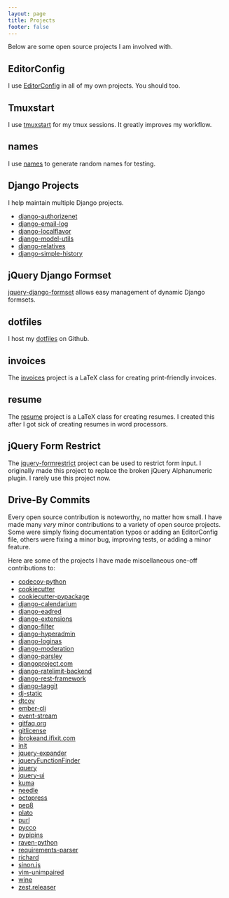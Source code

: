 ```yaml
---
layout: page
title: Projects
footer: false
---
```


Below are some open source projects I am involved with.

## EditorConfig

I use [EditorConfig][] in all of my own projects.  You should too.

## Tmuxstart

I use [tmuxstart][] for my tmux sessions.  It greatly improves my workflow.

## names

I use [names][] to generate random names for testing.

## Django Projects

I help maintain multiple Django projects.

- [django-authorizenet][]
- [django-email-log][]
- [django-localflavor][]
- [django-model-utils][]
- [django-relatives][]
- [django-simple-history][]

## jQuery Django Formset

[jquery-django-formset][] allows easy management of dynamic Django formsets.

## dotfiles

I host my [dotfiles][] on Github.

## invoices

The [invoices][] project is a LaTeX class for creating print-friendly invoices.

## resume

The [resume][] project is a LaTeX class for creating resumes.  I created this
after I got sick of creating resumes in word processors.

## jQuery Form Restrict

The [jquery-formrestrict][] project can be used to restrict form input.  I
originally made this project to replace the broken jQuery Alphanumeric plugin.
I rarely use this project now.

## Drive-By Commits

Every open source contribution is noteworthy, no matter how small.  I have made many *very* minor contributions to a variety of open source projects.  Some were simply fixing documentation typos or adding an EditorConfig file, others were fixing a minor bug, improving tests, or adding a minor feature.

Here are some of the projects I have made miscellaneous one-off contributions to:

- [codecov-python][]
- [cookiecutter][]
- [cookiecutter-pypackage][]
- [django-calendarium][]
- [django-eadred][]
- [django-extensions][]
- [django-filter][]
- [django-hyperadmin][]
- [django-loginas][]
- [django-moderation][]
- [django-parsley][]
- [djangoproject.com][]
- [django-ratelimit-backend][]
- [django-rest-framework][]
- [django-taggit][]
- [dj-static][]
- [dtcov][]
- [ember-cli][]
- [event-stream][]
- [gitfaq.org][]
- [gitlicense][]
- [ibrokeand.ifixit.com][]
- [init][]
- [jquery-expander][]
- [jqueryFunctionFinder][]
- [jquery][]
- [jquery-ui][]
- [kuma][]
- [needle][]
- [octopress][]
- [pep8][]
- [plato][]
- [purl][]
- [pycco][]
- [pypipins][]
- [raven-python][]
- [requirements-parser][]
- [richard][]
- [sinon.js][]
- [vim-unimpaired][]
- [wine][]
- [zest.releaser][]

[jquery-django-formset]: https://github.com/treyhunner/jquery-django-formset
[dotfiles]: https://github.com/treyhunner/dotfiles
[django-authorizenet]: https://github.com/zen4ever/django-authorizenet
[django-email-log]: https://github.com/treyhunner/django-email-log
[django-relatives]: https://github.com/treyhunner/django-relatives
[django-model-utils]: https://github.com/carljm/django-model-utils
[django-localflavor]: https://github.com/django/django-localflavor
[django-simple-history]: https://github.com/treyhunner/django-simple-history
[EditorConfig]: http://editorconfig.org
[tmuxstart]: https://github.com/treyhunner/tmuxstart
[names]: https://github.com/treyhunner/names
[invoices]: https://github.com/treyhunner/invoices
[resume]: https://github.com/treyhunner/resume
[jquery-formrestrict]: https://github.com/treyhunner/jquery-formrestrict

[codecov-python]: https://github.com/codecov/codecov-python
[cookiecutter]: https://github.com/audreyr/cookiecutter
[cookiecutter-pypackage]: https://github.com/audreyr/cookiecutter-pypackage
[django-calendarium]: https://github.com/bitmazk/django-calendarium
[django-eadred]: https://github.com/willkg/django-eadred
[django-extensions]: https://github.com/django-extensions/django-extensions
[django-filter]: https://github.com/alex/django-filter
[django-hyperadmin]: https://github.com/zbyte64/django-hyperadmin
[django-loginas]: https://github.com/stochastic-technologies/django-loginas
[django-moderation]: https://github.com/dominno/django-moderation
[django-parsley]: https://github.com/agiliq/django-parsley
[djangoproject.com]: https://github.com/django/djangoproject.com
[django-ratelimit-backend]: https://github.com/brutasse/django-ratelimit-backend
[django-rest-framework]: https://github.com/tomchristie/django-rest-framework
[django-taggit]: https://github.com/alex/django-taggit
[dj-static]: https://github.com/kennethreitz/dj-static
[dtcov]: https://github.com/traff/dtcov
[ember-cli]: https://github.com/stefanpenner/ember-cli
[event-stream]: https://github.com/dominictarr/event-stream
[gitfaq.org]: https://github.com/jsoverson/gitfaq
[gitlicense]: https://github.com/kyleconroy/gitlicense
[ibrokeand.ifixit.com]: https://github.com/iFixit/itbrokeand.ifixit.com
[init]: https://github.com/use-init/init
[jquery-expander]: https://github.com/kswedberg/jquery-expander
[jqueryFunctionFinder]: https://github.com/herrwalter/jqueryFunctionsFinder
[jquery]: https://github.com/jquery/jquery
[jquery-ui]: https://github.com/jquery/jquery-ui
[kuma]: https://github.com/mozilla/kuma
[needle]: https://github.com/bfirsh/needle
[octopress]: https://github.com/imathis/octopress
[pep8]: https://github.com/jcrocholl/pep8
[plato]: https://github.com/es-analysis/plato
[purl]: https://github.com/codeinthehole/purl
[pycco]: https://github.com/fitzgen/pycco
[pypipins]: https://github.com/badges/pypipins
[raven-python]: https://github.com/getsentry/raven-python
[requirements-parser]: https://github.com/davidfischer/requirements-parser
[richard]: https://github.com/pyvideo/richard
[sinon.js]: https://github.com/cjohansen/sinon-web
[vim-unimpaired]: https://github.com/tpope/vim-unimpaired
[wine]: https://www.winehq.org/
[zest.releaser]: https://github.com/zestsoftware/zest.releaser
